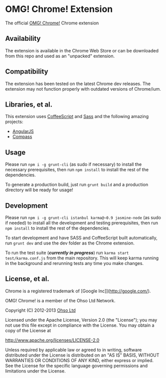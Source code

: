 # OMG! Chrome! Extension

The official [OMG! Chrome!](http://omgchrome.com) Chrome extension

## Availability
The extension is available in the Chrome Web Store or can be downloaded from this repo and used as an "unpacked" extension.

## Compatibility
The extension has been tested on the latest Chrome dev releases. The extension may not function properly with outdated versions of Chrome/ium.

## Libraries, et al.
This extension uses [CoffeeScript](http://coffeescript.org/) and [Sass](http://sass-lang.com/) and the following amazing projects:

- [AngularJS](http://angularjs.org)
- [Compass](http://compass-style.org/)

## Usage
Please run `npm i -g grunt-cli` (as sudo if necessary) to install the necessary prerequisites, then run `npm install` to install the rest of the dependencies.

To generate a production build, just run `grunt build` and a production directory will be ready for usage!

## Development
Please run `npm i -g grunt-cli istanbul karma@~0.9 jasmine-node` (as sudo if needed) to install all the development and testing prerequisites, then run `npm install` to install the rest of the dependencies.

To start development and have SASS and CoffeeScript built automatically, run `grunt dev` and use the dev folder as the Chrome extension.

To run the test suite (***currently in progress***) run `karma start test/karma.conf.js` from the main repository. This will keep karma running in the background and rerunning tests any time you make changes.

## License, et al.
Chrome is a registered trademark of [Google Inc]](http://google.com/).

OMG! Chrome! is a member of the Ohso Ltd Network.

Copyright (C) 2012-2013 [Ohso Ltd](http://ohso.co/)

Licensed under the Apache License, Version 2.0 (the "License");
you may not use this file except in compliance with the License.
You may obtain a copy of the License at

   http://www.apache.org/licenses/LICENSE-2.0

Unless required by applicable law or agreed to in writing, software
distributed under the License is distributed on an "AS IS" BASIS,
WITHOUT WARRANTIES OR CONDITIONS OF ANY KIND, either express or implied.
See the License for the specific language governing permissions and
limitations under the License.